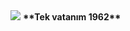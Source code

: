 <img src="https://cdn.discordapp.com/attachments/867855195186790460/879841649319092274/1962.png">
<b/>
**Tek vatanım 1962**
